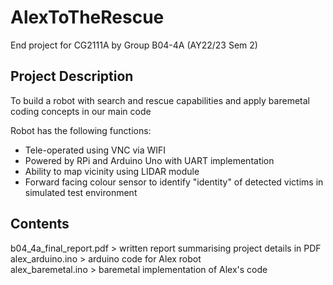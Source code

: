 # AlexToTheRescue
End project for CG2111A by Group B04-4A (AY22/23 Sem 2) 

## Project Description
To build a robot with search and rescue capabilities and apply baremetal coding concepts in our main code

Robot has the following functions:  
- Tele-operated using VNC via WIFI
- Powered by RPi and Arduino Uno with UART implementation
- Ability to map vicinity using LIDAR module
- Forward facing colour sensor to identify "identity" of detected victims in simulated test environment

## Contents
b04_4a_final_report.pdf > written report summarising project details in PDF  
alex_arduino.ino > arduino code for Alex robot  
alex_baremetal.ino > baremetal implementation of Alex's code
